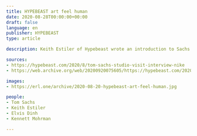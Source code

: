 ```yaml
---
title: HYPEBEAST art feel human
date: 2020-08-28T00:00:00+00:00
draft: false
language: en
publisher: HYPEBEAST
type: article

description: Keith Estiler of Hypebeast wrote an introduction to Sachs' art practice.

sources:
- https://hypebeast.com/2020/8/tom-sachs-studio-visit-interview-nike
- https://web.archive.org/web/20200920075605/https://hypebeast.com/2020/8/tom-sachs-studio-visit-interview-nike

images:
- https://erl.one/archive/2020-08-20-hypebeast-art-feel-human.jpg

people:
- Tom Sachs
- Keith Estiler
- Elvis Dinh
- Kennett Mohrman

---
```


